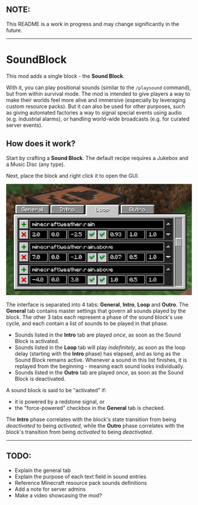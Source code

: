 ## NOTE:
This README is a work in progress and may change significantly in the future.

---

# SoundBlock

This mod adds a single block - the **Sound Block**.

With it, you can play positional sounds (similar to the `/playsound` command), but from within survival mode. The mod is intended to give players a way to make their worlds feel more alive and immersive (especially by leveraging custom resource packs). But it can also be used for other purposes, such as giving automated factories a way to signal special events using audio (e.g. industrial alarms), or handling world-wide broadcasts (e.g. for curated server events).


## How does it work?

Start by crafting a **Sound Block**. The default recipe requires a Jukebox and a Music Disc (any type).

Next, place the block and right click it to open the GUI.

![The Sound Block's GUI, showing the Loop tab with some example sounds.](media/gui_1.png "Sound Block GUI")

The interface is separated into 4 tabs: **General**, **Intro**, **Loop** and **Outro**. The **General** tab contains master settings that govern all sounds played by the block. The other 3 tabs each represent a phase of the sound block's use cycle, and each contain a list of sounds to be played in that phase.
- Sounds listed in the **Intro** tab are played *once*, as soon as the Sound Block is activated.
- Sounds listed in the **Loop** tab will play *indefinitely*, as soon as the loop delay (starting with the **Intro** phase) has elapsed, and as long as the Sound Block remains active. Whenever a sound in this list finishes, it is replayed from the beginning - meaning each sound looks individually.
- Sounds listed in the **Outro** tab are played *once*, as soon as the Sound Block is deactivated.

A sound block is said to be "activated" if:
- it is powered by a redstone signal, or
- the "force-powered" checkbox in the **General** tab is checked.

The **Intro** phase correlates with the block's state transition from being *deactivated* to  being *activated*, while the **Outro** phase correlates with the block's transition from being *activated* to being *deactivated*.

---

## TODO:
- Explain the general tab
- Explain the purpose of each text field in sound entries
- Reference Minecraft resource pack sounds definitions
- Add a note for server admins
- Make a video showcasing the mod?